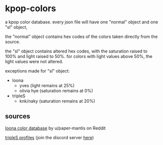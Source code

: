 # kpop-colors
a kpop color database. every json file will have one "normal" object and one "sl" object,

the "normal" object contains hex codes of the colors taken directly from the source.

the "sl" object contains altered hex codes, with the saturation raised to 100% and light raised to 50%. for colors with light values above 50%, the light values were not altered.

exceptions made for "sl" object:
- loona
    - yves (light remains at 25%)
    - olivia hye (saturation remains at 0%)
- tripleS
    - knk/naky (saturation remains at 20%)

## sources
[loona color database](https://docs.google.com/spreadsheets/d/101dgHkOonpbhIw5LFUObFS-SRo2d85WkCex4NtjW6Lg/edit) by u/paper-mantis on Reddit

[tripleS profiles](https://discord.com/channels/968385909730971668/968391636583337984) (join the discord server [here](https://discord.gg/triplescosmos))
